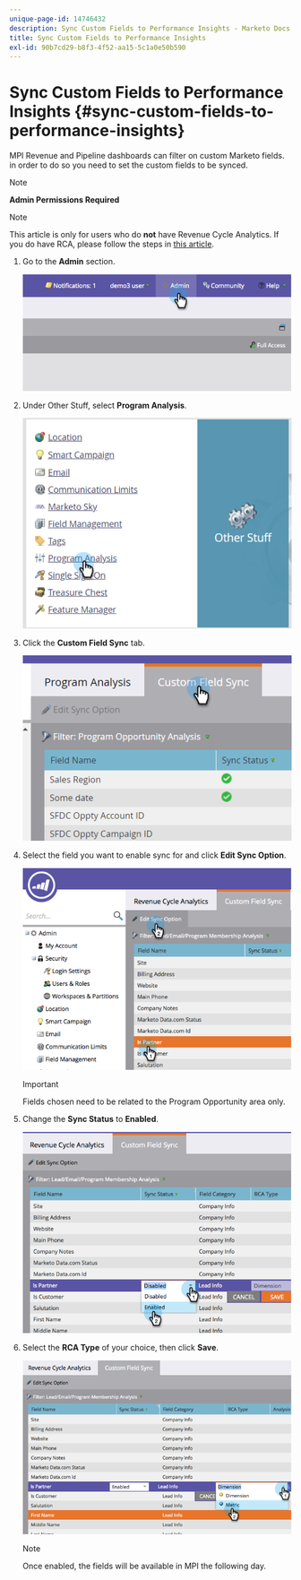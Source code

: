 ```yaml
---
unique-page-id: 14746432
description: Sync Custom Fields to Performance Insights - Marketo Docs - Product Documentation
title: Sync Custom Fields to Performance Insights
exl-id: 90b7cd29-b8f3-4f52-aa15-5c1a0e50b590
---
```

# Sync Custom Fields to Performance Insights {#sync-custom-fields-to-performance-insights}

MPI Revenue and Pipeline dashboards can filter on custom Marketo fields. in order to do so you need to set the custom fields to be synced.

>[!NOTE]
>
>**Admin Permissions Required**

>[!NOTE]
>
>This article is only for users who do **not** have Revenue Cycle Analytics. If you do have RCA, please follow the steps in [this article](/help/marketo/product-docs/reporting/revenue-cycle-analytics/revenue-explorer/sync-custom-fields-to-the-revenue-explorer.md).

1. Go to the **Admin** section.

   ![](assets/image2014-9-19-9-3a51-3a11.png)

1. Under Other Stuff, select **Program Analysis**.

   ![](assets/2-3.png)

1. Click the **Custom Field Sync** tab.

   ![](assets/3-5.png)

1. Select the field you want to enable sync for and click **Edit Sync Option**.

   ![](assets/image2014-9-19-9-3a51-3a36.png)

   >[!IMPORTANT]
   >
   >Fields chosen need to be related to the Program Opportunity area only.

1. Change the **Sync Status** to **Enabled**.

   ![](assets/image2014-9-19-9-3a51-3a45.png)

1. Select the **RCA Type** of your choice, then click **Save**.

   ![](assets/image2014-9-19-9-3a51-3a52.png)

   >[!NOTE]
   >
   >Once enabled, the fields will be available in MPI the following day.
